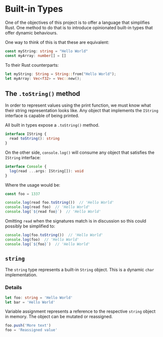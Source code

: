# Built-in Types

One of the objectives of this project is to offer a language that simplifies Rust. One method to do that is to introduce opinionated built-in types that offer dynamic behaviours.

One way to think of this is that these are equivalent:

```typescript
const myString: string = "Hello World"
const myArray: number[] = []
```

To their Rust counterparts:
```rust
let myString: String = String::from("Hello World");
let myArray: Vec<f32> = Vec::new();
```

## The `.toString()` method

In order to represent values using the print function, we must know what their string representation looks like. Any object that implements the `IString` interface is capable of being printed.

All built in types expose a `.toString()` method.

```typescript
interface IString {
  read toString(): string
}
```
On the other side, `console.log()` will consume any object that satisfies the `IString` interface:
```typescript
interface Console {
  log(read ...args: IString[]): void
}
```

Where the usage would be:
```typescript
const foo = 1337

console.log(read foo.toString())  // 'Hello World'
console.log(read foo)  // 'Hello World'
console.log(`${read foo}`)  // 'Hello World'
```

Omitting `read` when the signatures match is in discussion so this could possibly be simplified to:
```typescript
console.log(foo.toString())  // 'Hello World'
console.log(foo)  // 'Hello World'
console.log(`${foo}`)  // 'Hello World'
```


## `string`

The `string` type represents a built-in `String` object. This is a dynamic `char` implementation.

### Details

```typescript
let foo: string = 'Hello World'
let bar = 'Hello World'
```

Variable assignment represents a reference to the respective `string` object in memory. The object can be mutated or reassigned.

```typescript
foo.push('More text')
foo = 'Reassigned value'
```
